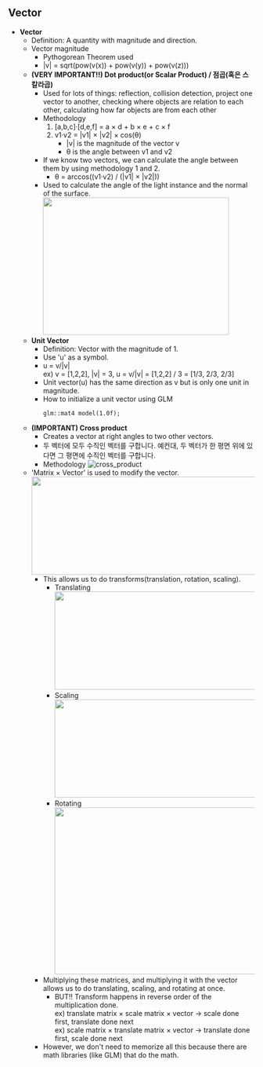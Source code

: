 ## Vector
  * **Vector**
    * Definition: A quantity with magnitude and direction.
    * Vector magnitude
        * Pythogorean Theorem used
        * |v| = sqrt(pow(v(x)) + pow(v(y)) + pow(v(z)))
    * **(VERY IMPORTANT!!) Dot product(or Scalar Product) / 점곱(혹은 스칼라곱)**
        * Used for lots of things: reflection, collision detection, project one vector to another, checking where objects are relation to each other, calculating how far objects are from each other
        * Methodology
            1. [a,b,c]·[d,e,f] = a × d + b × e + c × f
            2. v1·v2 = |v1| × |v2| × cos(θ)
                * |v| is the magnitude of the vector v
                * θ is the angle between v1 and v2
        * If we know two vectors, we can calculate the angle between them by using methodology 1 and 2.
            * θ = arccos((v1·v2) / (|v1| × |v2|))
        * Used to calculate the angle of the light instance and the normal of the surface.  
            <img src="https://user-images.githubusercontent.com/60923302/102349049-11e23f00-3fe6-11eb-95ae-ebad7f0f4531.png" width="380" height="280">
    * **Unit Vector**
        * Definition: Vector with the magnitude of 1.
        * Use 'u' as a symbol.
        * u = v/|v|  
            ex) v = [1,2,2], |v| = 3, u = v/|v| = [1,2,2] / 3 = [1/3, 2/3, 2/3]
        * Unit vector(u) has the same direction as v but is only one unit in magnitude.
        * How to initialize a unit vector using GLM
            ~~~~
            glm::mat4 model(1.0f);
            ~~~~
    * **(IMPORTANT) Cross product**
        * Creates a vector at right angles to two other vectors.
        * 두 벡터에 모두 수직인 벡터를 구합니다. 예컨대, 두 벡터가 한 평면 위에 있다면 그 평면에 수직인 벡터를 구합니다.
        * Methodology
            ![cross_product](https://user-images.githubusercontent.com/60923302/102348689-97192400-3fe5-11eb-9ee1-3911feeaf7d9.png)  
    * 'Matrix × Vector' is used to modify the vector.  
        <img src="https://user-images.githubusercontent.com/60923302/102350526-64245f80-3fe8-11eb-8dc7-21116e4e45c1.png" width="600" height="200">
        * This allows us to do transforms(translation, rotation, scaling).
            * Translating  
                <img src="https://user-images.githubusercontent.com/60923302/102351055-2bd15100-3fe9-11eb-9eb9-e64ce7fef623.png" width="600" height="200">
            * Scaling  
                <img src="https://user-images.githubusercontent.com/60923302/102351360-a8fcc600-3fe9-11eb-9588-c67013e252d9.png" width="600" height="200">
            * Rotating  
                <img src="https://user-images.githubusercontent.com/60923302/102351923-8cad5900-3fea-11eb-9af0-8c83c42e2b6a.png" width="600" height="340">
        * Multiplying these matrices, and multiplying it with the vector allows us to do translating, scaling, and rotating at once.
            * BUT!! Transform happens in reverse order of the multiplication done.  
                ex) translate matrix × scale matrix × vector -> scale done first, translate done next  
                ex) scale matrix × translate matrix × vector -> translate done first, scale done next
        * However, we don't need to memorize all this because there are math libraries (like GLM) that do the math.
